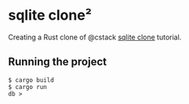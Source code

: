 # sqlite clone²


Creating a Rust clone of @cstack [sqlite clone](https://github.com/cstack/db_tutorial) tutorial. 


## Running the project
```
$ cargo build
$ cargo run
db > 
```